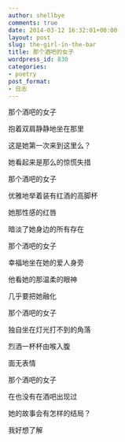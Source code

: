 ```yaml
---
author: shellbye
comments: true
date: 2014-03-12 16:32:01+00:00
layout: post
slug: the-girl-in-the-bar
title: 那个酒吧的女子
wordpress_id: 830
categories:
- poetry
post_format:
- 日志
---
```


那个酒吧的女子

抱着双肩静静地坐在那里

这是她第一次来到这里么？

她看起来是那么的惊慌失措




那个酒吧的女子

优雅地举着装有红酒的高脚杯

她那性感的红唇

暗淡了她身边的所有存在




那个酒吧的女子

幸福地坐在她的爱人身旁

他看她的那温柔的眼神

几乎要把她融化




那个酒吧的女子

独自坐在灯光打不到的角落

烈酒一杯杯由喉入腹

面无表情



那个酒吧的女子

在也没有在酒吧出现过

她的故事会有怎样的结局？

我好想了解

